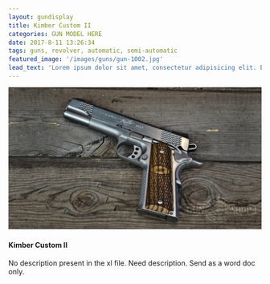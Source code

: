 ```yaml
---
layout: gundisplay
title: Kimber Custom II
categories: GUN MODEL HERE
date: 2017-8-11 13:26:34
tags: guns, revolver, automatic, semi-automatic
featured_image: '/images/guns/gun-1002.jpg'
lead_text: 'Lorem ipsum dolor sit amet, consectetur adipisicing elit. Expedita maiores quisquam id sunt, a architecto molestias velit, distinctio quidem non, nostrum provident quibusdam enim. Neque ipsam temporibus commodi facere minima.'
---
```


![Kimber Custom II](/images/guns/gun-1002.jpg)

#### Kimber Custom II
No description present in the xl file. Need description. Send as a word doc only.


 

